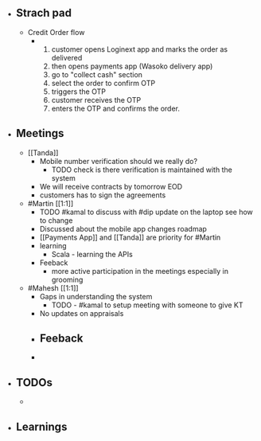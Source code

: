 - ## Strach pad
	- Credit Order flow
		- 1. customer opens Loginext app and marks the order as delivered
		  2. then opens payments app (Wasoko delivery app) 
		  3. go to "collect cash"  section
		  4. select the order to confirm OTP
		  5. triggers the OTP
		  6. customer receives the OTP
		  7. enters the OTP and confirms the order.
- ## Meetings
	- [[Tanda]]
		- Mobile number verification should we really do?
			- TODO check is there verification is maintained with the system
		- We will receive contracts by tomorrow EOD
		- customers has to sign the agreements
	- #Martin [[1:1]]
		- TODO #kamal to discuss with #dip update on the laptop see how to change
		- Discussed about the mobile app changes roadmap
		- [[Payments App]] and [[Tanda]] are priority for #Martin
		- learning
			- Scala - learning the APIs
		- Feeback
			- more active participation in the meetings especially in grooming
	- #Mahesh [[1:1]]
		- Gaps in understanding the system
			- TODO  - #kamal to setup meeting with someone to give KT
		- No updates on appraisals
		- Feeback
			-
		-
- ## TODOs
	-
- ## Learnings